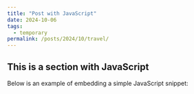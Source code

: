 ```yaml
---
title: "Post with JavaScript"
date: 2024-10-06
tags:
  - temporary
permalink: /posts/2024/10/travel/
---
```


## This is a section with JavaScript

Below is an example of embedding a simple JavaScript snippet:

<div id="output"></div>

<script>
  document.addEventListener("DOMContentLoaded", function() {
    var outputElement = document.getElementById("output");
    outputElement.innerHTML = "This text was inserted using JavaScript!";
  });
</script>
